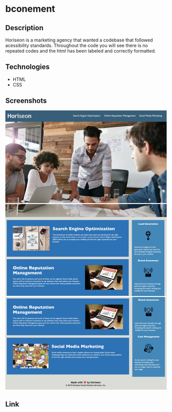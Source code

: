 # bconement

## Description 
Horiseon is a marketing agency that wanted a codebase that followed acessibility standards. Throughout the code you will see there is no repeated codes and the html has been labeled and correctly formatted. 

## Technologies 
<ul>
    <li> HTML
    <li> CSS
</ul>

## Screenshots
<img src="Screen Shot 2022-03-19 at 11.57.16 PM.jpg" alt="Horiseon header and background image" />
<img src="Screen Shot 2022-03-19 at 11.57.27 PM.jpg" alt="Horiseon's search optimization and onine reputation management" />
<img src="Screen Shot 2022-03-19 at 11.57.35 PM.jpg" alt="Horiseon's social media marketing" />

## Link
<link rel="bconement" href="https://github.com/megansilva/bconement/blob/1c019636bcd4a7ece673493bb1bb4ace32cf9ad3/index.html" /> 
